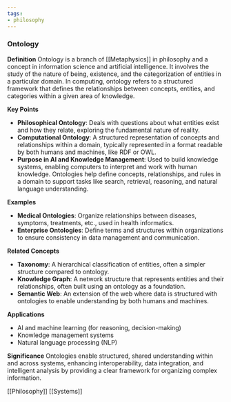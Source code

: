 ```yaml
---
tags:
- philosophy
---
```


### Ontology

**Definition**
Ontology is a branch of [[Metaphysics]] in philosophy and a concept in information science and artificial intelligence. It involves the study of the nature of being, existence, and the categorization of entities in a particular domain. In computing, ontology refers to a structured framework that defines the relationships between concepts, entities, and categories within a given area of knowledge.

**Key Points**

- **Philosophical Ontology**: Deals with questions about what entities exist and how they relate, exploring the fundamental nature of reality.
- **Computational Ontology**: A structured representation of concepts and relationships within a domain, typically represented in a format readable by both humans and machines, like RDF or OWL.
- **Purpose in AI and Knowledge Management**: Used to build knowledge systems, enabling computers to interpret and work with human knowledge. Ontologies help define concepts, relationships, and rules in a domain to support tasks like search, retrieval, reasoning, and natural language understanding.

**Examples**

- **Medical Ontologies**: Organize relationships between diseases, symptoms, treatments, etc., used in health informatics.
- **Enterprise Ontologies**: Define terms and structures within organizations to ensure consistency in data management and communication.

**Related Concepts**

- **Taxonomy**: A hierarchical classification of entities, often a simpler structure compared to ontology.
- **Knowledge Graph**: A network structure that represents entities and their relationships, often built using an ontology as a foundation.
- **Semantic Web**: An extension of the web where data is structured with ontologies to enable understanding by both humans and machines.

**Applications**

- AI and machine learning (for reasoning, decision-making)
- Knowledge management systems
- Natural language processing (NLP)

**Significance**
Ontologies enable structured, shared understanding within and across systems, enhancing interoperability, data integration, and intelligent analysis by providing a clear framework for organizing complex information.

[[Philosophy]]  [[Systems]]